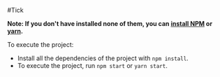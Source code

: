 #Tick

**Note: If you don't have installed none of them, you can [install NPM](https://www.npmjs.com/get-npm) or [yarn](https://yarnpkg.com/lang/en/docs/install/).**

To execute the project:

- Install all the dependencies of the project with `npm install`.
- To execute the project, run `npm start` or `yarn start`.

